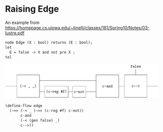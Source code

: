 # Raising Edge

An example from https://homepage.cs.uiowa.edu/~tinelli/classes/181/Spring10/Notes/03-lustre.pdf

```
node Edge (X : bool) returns (E : bool);
let
  E = false -> X and not pre X ;
tel
```



![image-20231223142503550](figures/image-20231223142503550.png)

```
(define-flow edge
  (~>> (-< _ (~>> (c-reg #f) c-not))
       c-and
       (-< (gen false) _)
       c-->))
```

